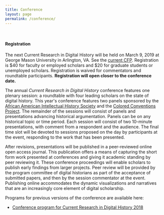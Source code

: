 ```yaml
---
title: Conference
layout: page
permalink: /conference/
---
```


<br>

<div class="callout">
<h4>Registration</h4>
<p>
The next Current Research in Digital History will be held on March 9, 2019 at George Mason University in Arlington, VA. See the <a href="/cfp/">current CFP</a>. Registration is $40 for faculty or employed scholars and $20 for graduate students or unemployed scholars. Registration is waived for commentators and roundtable participants. <strong>Registration will open closer to the conference date.</strong>
</p>
</div>

The annual *Current Research in Digital History* conference features one plenary session: a roundtable with four leading scholars on the state of digital history. This year's conference features two panels sponsored by the [African American Intellectual History Society](https://www.aaihs.org/) and the [Colored Conventions Project](http://coloredconventions.org/). The remainder of the sessions will consist of panels and presentations advancing historical argumentation. Panels can be on any historical topic or time period. Each session will consist of two 10-minute presentations, with comment from a respondent and the audience. The final time slot will be devoted to sessions proposed on the day by participants at the event, responding to the work that has been presented.

After revisions, presentations will be published in a peer-reviewed online open access journal. This publication offers a means of capturing the short form work presented at conferences and giving it academic standing by peer reviewing it. These conference proceedings will enable scholars to publish early findings from larger projects. Peer review will be provided by the program committee of digital historians as part of the acceptance of submitted papers, and then by the session commentator at the event. Publishing online accommodates the dynamic visualizations and narratives that are an increasingly core element of digital scholarship.

Programs for previous versions of the conference are available here:

- [Conference program for Current Research in Digital History 2018](/conference/2018/)
